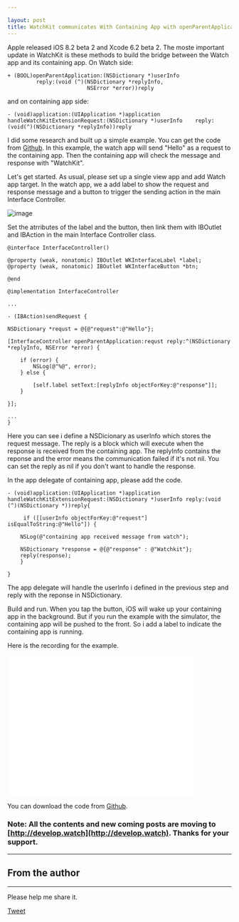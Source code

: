 ```yaml
---

layout: post
title: WatchKit communicates With Containing App with openParentApplication
---
```


Apple released iOS 8.2 beta 2 and Xcode 6.2 beta 2. The moste important update in WatchKit is these methods to build the bridge between the Watch app and its containing app. On Watch side:

    + (BOOL)openParentApplication:(NSDictionary *)userInfo
             reply:(void (^)(NSDictionary *replyInfo,
                             NSError *error))reply

and on containing app side:

    - (void)application:(UIApplication *)application               handleWatchKitExtensionRequest:(NSDictionary *)userInfo    reply:(void(^)(NSDictionary *replyInfo))reply
    
I did some research and built up a simple example. You can get the code from [Github](https://github.com/NilStack/OpenParentAppExample). In this example, the watch app will send "Hello" as a request to the containing app. Then the containing app will check the message and response with "WatchKit". 

Let's get started.
As usual, please set up a single view app and add Watch app target. In the watch app,  we a add label to show the request and response message and a button to trigger the sending action in the main Interface Controller.

![image](http://nilstack.github.io/public/image/openparentappmain.png)

Set the atrributes of the label and the button, then link them with IBOutlet and IBAction in the main Interface Controller class. 

    @interface InterfaceController()

    @property (weak, nonatomic) IBOutlet WKInterfaceLabel *label;
    @property (weak, nonatomic) IBOutlet WKInterfaceButton *btn;

    @end
    
    @implementation InterfaceController
    
    ...

    - (IBAction)sendRequest {
    
    NSDictionary *requst = @{@"request":@"Hello"};
    
    [InterfaceController openParentApplication:requst reply:^(NSDictionary *replyInfo, NSError *error) {
        
        if (error) {
            NSLog(@"%@", error);
        } else {
            
            [self.label setText:[replyInfo objectForKey:@"response"]];
        }
        
    }];
    
    ...
    }

Here you can see i define a NSDicionary as userInfo which stores the request message. The reply is a block which will execute when the response is received from the containing app. The replyInfo contains the reponse and the error means the communication failed if it's not nil. You can set the reply as nil if you don't want to handle the response.


In the app delegate of containing app, please add the code.

    - (void)application:(UIApplication *)application handleWatchKitExtensionRequest:(NSDictionary *)userInfo reply:(void (^)(NSDictionary *))reply{
    
         if ([[userInfo objectForKey:@"request"] isEqualToString:@"Hello"]) {
        
        NSLog(@"containing app received message from watch");
        
        NSDictionary *response = @{@"response" : @"Watchkit"};
        reply(response);
        }
    
    }
    
The app delegate will handle the userInfo i defined in the previous step and reply with the reponse in NSDictionary.

Build and run. When you tap the button, iOS will wake up your containing app in the background. But if you run the example with the simulator, the containing app will be pushed to the front. So i add a label to indicate the containing app is running.

Here is the recording for the example.

<iframe width="420" height="315" src="//www.youtube.com/embed/pkFT2BOJPtc" frameborder="0" allowfullscreen></iframe>

You can download the code from [Github](https://github.com/NilStack/OpenParentAppExample).


### Note: All the contents and new coming posts are moving to [http://develop.watch](http://develop.watch). Thanks for your support.

---

## From the author

---

Please help me share it.

<a href="https://twitter.com/share" class="twitter-share-button" data-via="NilStack" data-size="large" data-hashtags="WatchKit">Tweet</a>

<script>!function(d,s,id){var js,fjs=d.getElementsByTagName(s)[0],p=/^http:/.test(d.location)?'http':'https';if(!d.getElementById(id)){js=d.createElement(s);js.id=id;js.src=p+'://platform.twitter.com/widgets.js';fjs.parentNode.insertBefore(js,fjs);}}(document, 'script', 'twitter-wjs');</script>






